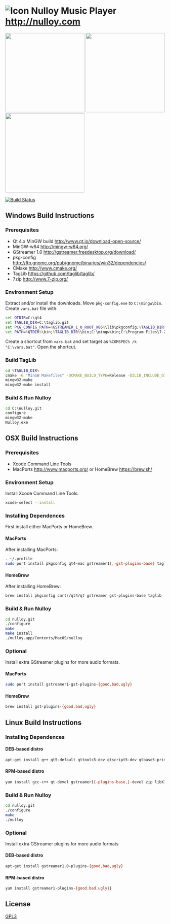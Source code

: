 # ![Icon](http://nulloy.com/files/github-icon.png) Nulloy Music Player http://nulloy.com

<img src="http://nulloy.com/files/screen.png" height="250">
<img src="http://nulloy.com/files/screen_1.png" height="250">
<img src="http://nulloy.com/files/screen_2.png" height="250">

[![Build Status](https://travis-ci.org/nulloy/nulloy.svg?branch=master)](https://travis-ci.org/nulloy/nulloy)

## Windows Build Instructions

### Prerequisites
* Qt 4.x MinGW build http://www.qt.io/download-open-source/
* MinGW-w64 http://mingw-w64.org/
* GStreamer 1.0 http://gstreamer.freedesktop.org/download/
* pkg-config http://ftp.gnome.org/pub/gnome/binaries/win32/dependencies/
* CMake http://www.cmake.org/
* TagLib https://github.com/taglib/taglib/
* 7zip http://www.7-zip.org/

### Environment Setup

Extract and/or install the downloads. Move ```pkg-config.exe``` to ```C:\mingw\bin```. Create ```vars.bat``` file with:

```bat
set QTDIR=C:\qt4
set TAGLIB_DIR=C:\taglib.git
set PKG_CONFIG_PATH=%GSTREAMER_1_0_ROOT_X86%\lib\pkgconfig;%TAGLIB_DIR%\lib\pkgconfig
set PATH=%QTDIR%\bin;%TAGLIB_DIR%\bin;C:\mingw\bin;C:\Program Files\7-Zip;%PATH%
```
Create a shortcut from ```vars.bat``` and set target as ```%COMSPEC% /k "C:\vars.bat"```. Open the shortcut.

### Build TagLib

```bat
cd %TAGLIB_DIR%
cmake -G "MinGW Makefiles" -DCMAKE_BUILD_TYPE=Release -DZLIB_INCLUDE_DIR=%GSTREAMER_1_0_ROOT_X86%\include -DCMAKE_INSTALL_PREFIX="."
mingw32-make
mingw32-make install
```

### Build & Run Nulloy

```bat
cd C:\nulloy.git
configure
mingw32-make
Nulloy.exe
```



## OSX Build Instructions

### Prerequisites
* Xcode Command Line Tools
* MacPorts http://www.macports.org/ or HomeBrew https://brew.sh/

### Environment Setup

Install Xcode Command Line Tools:

```sh
xcode-select --install
```

### Installing Dependences

First install either MacPorts or HomeBrew.

#### MacPorts

After installing MacPorts:

```sh
. ~/.profile
sudo port install pkgconfig qt4-mac gstreamer1{,-gst-plugins-base} taglib
```

#### HomeBrew

After installing HomeBrew:

```sh
brew install pkgconfig cartr/qt4/qt gstreamer gst-plugins-base taglib
```

### Build & Run Nulloy

```sh
cd nulloy.git
./configure
make
make install
./nulloy.app/Contents/MacOS/nulloy
```

### Optional

Install extra GStreamer plugins for more audio formats.

#### MacPorts

```sh
sudo port install gstreamer1-gst-plugins-{good,bad,ugly}
```

#### HomeBrew

```sh
brew install gst-plugins-{good,bad,ugly}
```



## Linux Build Instructions

### Installing Dependences

#### DEB-based distro

```sh
apt-get install g++ qt5-default qttools5-dev qtscript5-dev qtbase5-private-dev libqt5x11extras5-dev libgstreamer{-plugins-base,}1.0-dev zip libx11-dev libtag1-dev
```

#### RPM-based distro

```sh
yum install gcc-c++ qt-devel gstreamer1{-plugins-base,}-devel zip libX11-devel taglib-devel
```

### Build & Run Nulloy

```sh
cd nulloy.git
./configure
make
./nulloy
```

### Optional

Install extra GStreamer plugins for more audio formats

#### DEB-based distro

```sh
apt-get install gstreamer1.0-plugins-{good,bad,ugly}
```

#### RPM-based distro

```sh
yum install gstreamer1-plugins-{good,bad,ugly}}
```

## License
[GPL3](/LICENSE.GPL3)
